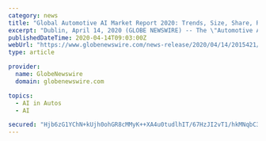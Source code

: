 ```yaml
---
category: news
title: "Global Automotive AI Market Report 2020: Trends, Size, Share, Recent Developments, Player Rankings and Forecast to 2027"
excerpt: "Dublin, April 14, 2020 (GLOBE NEWSWIRE) -- The \"Automotive Artificial Intelligence Market by Offering, Technology, Process, Drive, and Region - Global Forecast to 2027\" report has been added to ..."
publishedDateTime: 2020-04-14T09:03:00Z
webUrl: "https://www.globenewswire.com/news-release/2020/04/14/2015421/0/en/Global-Automotive-AI-Market-Report-2020-Trends-Size-Share-Recent-Developments-Player-Rankings-and-Forecast-to-2027.html"
type: article

provider:
  name: GlobeNewswire
  domain: globenewswire.com

topics:
  - AI in Autos
  - AI

secured: "Hjb6zG1YChN+kUjh0ohGR8cMMyK++XA4u0tudlhIT/67HzJI2vT1/hkMNqbC3KP1+iYm5Hn/Bac/qm0R4ggsBHhFa0q08cxpHN4QScc+SsNOXJGYdNPbmeDFsVbzDu7IafD//zkVCder2Dm5wX+NkcpL9xCboJ4RMneexWJCi9qh/SuEe9ynHjSTwRDUU91VEX70g9X0QdHC5fpoL9zH4u7zumFWDpTMz9+Ahzr7J1P8lNFtVuEHFksU2lWEvqJTcvoWhh7YCoT1C6R1DKMD7h+DZLSekDl7Hz35XsaZ/hxrUNEx3sZN/vdQfsaH+XSL;kpSiWE7XJ+7+nuZxWjOY1g=="
---
```


